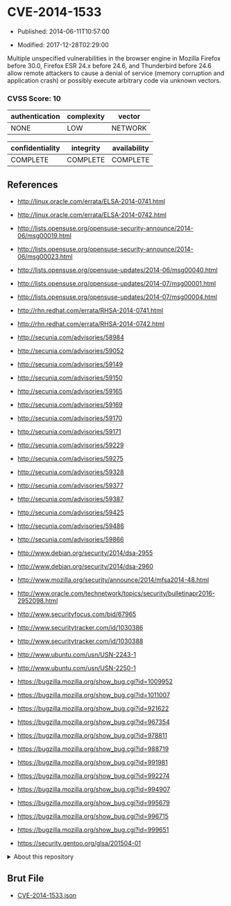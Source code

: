 # CVE-2014-1533

- Published: 2014-06-11T10:57:00

- Modified: 2017-12-28T02:29:00

Multiple unspecified vulnerabilities in the browser engine in Mozilla Firefox before 30.0, Firefox ESR 24.x before 24.6, and Thunderbird before 24.6 allow remote attackers to cause a denial of service (memory corruption and application crash) or possibly execute arbitrary code via unknown vectors.

### CVSS Score: **10**

| authentication | complexity | vector |
| --- | --- | --- |
| NONE | LOW | NETWORK |

| confidentiality | integrity | availability |
| --- | --- | --- |
| COMPLETE | COMPLETE | COMPLETE |

## References

* http://linux.oracle.com/errata/ELSA-2014-0741.html

* http://linux.oracle.com/errata/ELSA-2014-0742.html

* http://lists.opensuse.org/opensuse-security-announce/2014-06/msg00019.html

* http://lists.opensuse.org/opensuse-security-announce/2014-06/msg00023.html

* http://lists.opensuse.org/opensuse-updates/2014-06/msg00040.html

* http://lists.opensuse.org/opensuse-updates/2014-07/msg00001.html

* http://lists.opensuse.org/opensuse-updates/2014-07/msg00004.html

* http://rhn.redhat.com/errata/RHSA-2014-0741.html

* http://rhn.redhat.com/errata/RHSA-2014-0742.html

* http://secunia.com/advisories/58984

* http://secunia.com/advisories/59052

* http://secunia.com/advisories/59149

* http://secunia.com/advisories/59150

* http://secunia.com/advisories/59165

* http://secunia.com/advisories/59169

* http://secunia.com/advisories/59170

* http://secunia.com/advisories/59171

* http://secunia.com/advisories/59229

* http://secunia.com/advisories/59275

* http://secunia.com/advisories/59328

* http://secunia.com/advisories/59377

* http://secunia.com/advisories/59387

* http://secunia.com/advisories/59425

* http://secunia.com/advisories/59486

* http://secunia.com/advisories/59866

* http://www.debian.org/security/2014/dsa-2955

* http://www.debian.org/security/2014/dsa-2960

* http://www.mozilla.org/security/announce/2014/mfsa2014-48.html

* http://www.oracle.com/technetwork/topics/security/bulletinapr2016-2952098.html

* http://www.securityfocus.com/bid/67965

* http://www.securitytracker.com/id/1030386

* http://www.securitytracker.com/id/1030388

* http://www.ubuntu.com/usn/USN-2243-1

* http://www.ubuntu.com/usn/USN-2250-1

* https://bugzilla.mozilla.org/show_bug.cgi?id=1009952

* https://bugzilla.mozilla.org/show_bug.cgi?id=1011007

* https://bugzilla.mozilla.org/show_bug.cgi?id=921622

* https://bugzilla.mozilla.org/show_bug.cgi?id=967354

* https://bugzilla.mozilla.org/show_bug.cgi?id=978811

* https://bugzilla.mozilla.org/show_bug.cgi?id=988719

* https://bugzilla.mozilla.org/show_bug.cgi?id=991981

* https://bugzilla.mozilla.org/show_bug.cgi?id=992274

* https://bugzilla.mozilla.org/show_bug.cgi?id=994907

* https://bugzilla.mozilla.org/show_bug.cgi?id=995679

* https://bugzilla.mozilla.org/show_bug.cgi?id=996715

* https://bugzilla.mozilla.org/show_bug.cgi?id=999651

* https://security.gentoo.org/glsa/201504-01

<details>
<summary>About this repository</summary> 

  This repository is part of the project [Live Hack CVE](https://github.com/Live-Hack-CVE). Main website can be found [www.live-hack.org](https://www.live-hack.org) 
  
  Made by [Sn0wAlice](https://github.com/Sn0wAlice) for the people that care about security and need to have a feed of the latest CVEs. Hope you enjoy it, don't forget to star the repo and follow me on [Twitter](https://twitter.com/Sn0wAlice) and [Github](https://github.com/Sn0wAlice). And that is my [personnal website](https://www.alice-snow.me/)

  - [Home Page](https://github.com/Live-Hack-CVE)
  - [Framework](https://github.com/Live-Hack-CVE/cve-framework)
  - [CVE database](https://github.com/Live-Hack-CVE/full_database)
  - [Changelog](https://github.com/Live-Hack-CVE/Changelog)
</details>

## Brut File

* [CVE-2014-1533.json](https://raw.githubusercontent.com/Live-Hack-CVE/full_database/main/cves/2014/CVE-2014-1533.json)

